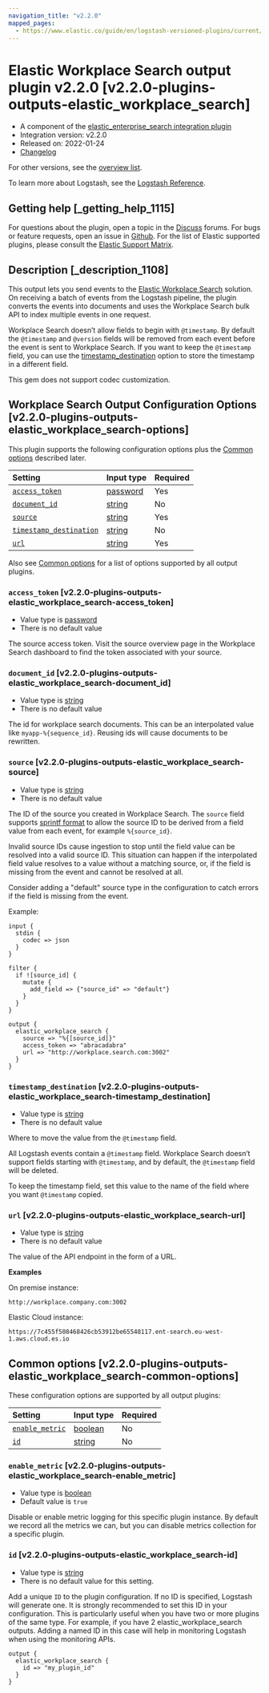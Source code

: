 ```yaml
---
navigation_title: "v2.2.0"
mapped_pages:
  - https://www.elastic.co/guide/en/logstash-versioned-plugins/current/v2.2.0-plugins-outputs-elastic_workplace_search.html
---
```


# Elastic Workplace Search output plugin v2.2.0 [v2.2.0-plugins-outputs-elastic_workplace_search]

* A component of the [elastic\_enterprise\_search integration plugin](integration-elastic_enterprise_search-index.md)
* Integration version: v2.2.0
* Released on: 2022-01-24
* [Changelog](https://github.com/logstash-plugins/logstash-integration-elastic_enterprise_search/blob/v2.2.0/CHANGELOG.md)

For other versions, see the [overview list](output-elastic_workplace_search-index.md).

To learn more about Logstash, see the [Logstash Reference](https://www.elastic.co/guide/en/logstash/current/index.html).

## Getting help [_getting_help_1115]

For questions about the plugin, open a topic in the [Discuss](http://discuss.elastic.co) forums. For bugs or feature requests, open an issue in [Github](https://github.com/logstash-plugins/logstash-integration-elastic_enterprise_search). For the list of Elastic supported plugins, please consult the [Elastic Support Matrix](https://www.elastic.co/support/matrix#matrix_logstash_plugins).

## Description [_description_1108]

This output lets you send events to the [Elastic Workplace Search](https://www.elastic.co/workplace-search) solution. On receiving a batch of events from the Logstash pipeline, the plugin converts the events into documents and uses the Workplace Search bulk API to index multiple events in one request.

Workplace Search doesn’t allow fields to begin with `@timestamp`. By default the `@timestamp` and `@version` fields will be removed from each event before the event is sent to Workplace Search. If you want to keep the `@timestamp` field, you can use the [timestamp\_destination](v2-2-0-plugins-outputs-elastic_workplace_search.md#v2.2.0-plugins-outputs-elastic_workplace_search-timestamp_destination) option to store the timestamp in a different field.

This gem does not support codec customization.

## Workplace Search Output Configuration Options [v2.2.0-plugins-outputs-elastic_workplace_search-options]

This plugin supports the following configuration options plus the [Common options](v2-2-0-plugins-outputs-elastic_workplace_search.md#v2.2.0-plugins-outputs-elastic_workplace_search-common-options) described later.

| Setting | Input type | Required |
| :- | :- | :- |
| [`access_token`](v2-2-0-plugins-outputs-elastic_workplace_search.md#v2.2.0-plugins-outputs-elastic_workplace_search-access_token) | [password](/lsr/value-types.md#password) | Yes |
| [`document_id`](v2-2-0-plugins-outputs-elastic_workplace_search.md#v2.2.0-plugins-outputs-elastic_workplace_search-document_id) | [string](/lsr/value-types.md#string) | No |
| [`source`](v2-2-0-plugins-outputs-elastic_workplace_search.md#v2.2.0-plugins-outputs-elastic_workplace_search-source) | [string](/lsr/value-types.md#string) | Yes |
| [`timestamp_destination`](v2-2-0-plugins-outputs-elastic_workplace_search.md#v2.2.0-plugins-outputs-elastic_workplace_search-timestamp_destination) | [string](/lsr/value-types.md#string) | No |
| [`url`](v2-2-0-plugins-outputs-elastic_workplace_search.md#v2.2.0-plugins-outputs-elastic_workplace_search-url) | [string](/lsr/value-types.md#string) | Yes |

Also see [Common options](v2-2-0-plugins-outputs-elastic_workplace_search.md#v2.2.0-plugins-outputs-elastic_workplace_search-common-options) for a list of options supported by all output plugins.

### `access_token` [v2.2.0-plugins-outputs-elastic_workplace_search-access_token]

* Value type is [password](/lsr/value-types.md#password)
* There is no default value

The source access token. Visit the source overview page in the Workplace Search dashboard to find the token associated with your source.

### `document_id` [v2.2.0-plugins-outputs-elastic_workplace_search-document_id]

* Value type is [string](/lsr/value-types.md#string)
* There is no default value

The id for workplace search documents. This can be an interpolated value like `myapp-%{sequence_id}`. Reusing ids will cause documents to be rewritten.

### `source` [v2.2.0-plugins-outputs-elastic_workplace_search-source]

* Value type is [string](/lsr/value-types.md#string)
* There is no default value

The ID of the source you created in Workplace Search. The `source` field supports [sprintf format](https://www.elastic.co/guide/en/logstash/current/event-dependent-configuration.html#sprintf) to allow the source ID to be derived from a field value from each event, for example `%{source_id}`.

Invalid source IDs cause ingestion to stop until the field value can be resolved into a valid source ID. This situation can happen if the interpolated field value resolves to a value without a matching source, or, if the field is missing from the event and cannot be resolved at all.

Consider adding a "default" source type in the configuration to catch errors if the field is missing from the event.

Example:

```
input {
  stdin {
    codec => json
  }
}

filter {
  if ![source_id] {
    mutate {
      add_field => {"source_id" => "default"}
    }
  }
}

output {
  elastic_workplace_search {
    source => "%{[source_id]}"
    access_token => "abracadabra"
    url => "http://workplace.search.com:3002"
  }
}
```

### `timestamp_destination` [v2.2.0-plugins-outputs-elastic_workplace_search-timestamp_destination]

* Value type is [string](/lsr/value-types.md#string)
* There is no default value

Where to move the value from the `@timestamp` field.

All Logstash events contain a `@timestamp` field. Workplace Search doesn’t support fields starting with `@timestamp`, and by default, the `@timestamp` field will be deleted.

To keep the timestamp field, set this value to the name of the field where you want `@timestamp` copied.

### `url` [v2.2.0-plugins-outputs-elastic_workplace_search-url]

* Value type is [string](/lsr/value-types.md#string)
* There is no default value

The value of the API endpoint in the form of a URL.

**Examples**

On premise instance:

`http://workplace.company.com:3002`

Elastic Cloud instance:

`https://7c455f508468426cb53912be65548117.ent-search.eu-west-1.aws.cloud.es.io`

## Common options [v2.2.0-plugins-outputs-elastic_workplace_search-common-options]

These configuration options are supported by all output plugins:

| Setting | Input type | Required |
| :- | :- | :- |
| [`enable_metric`](v2-2-0-plugins-outputs-elastic_workplace_search.md#v2.2.0-plugins-outputs-elastic_workplace_search-enable_metric) | [boolean](/lsr/value-types.md#boolean) | No |
| [`id`](v2-2-0-plugins-outputs-elastic_workplace_search.md#v2.2.0-plugins-outputs-elastic_workplace_search-id) | [string](/lsr/value-types.md#string) | No |

### `enable_metric` [v2.2.0-plugins-outputs-elastic_workplace_search-enable_metric]

* Value type is [boolean](/lsr/value-types.md#boolean)
* Default value is `true`

Disable or enable metric logging for this specific plugin instance. By default we record all the metrics we can, but you can disable metrics collection for a specific plugin.

### `id` [v2.2.0-plugins-outputs-elastic_workplace_search-id]

* Value type is [string](/lsr/value-types.md#string)
* There is no default value for this setting.

Add a unique `ID` to the plugin configuration. If no ID is specified, Logstash will generate one. It is strongly recommended to set this ID in your configuration. This is particularly useful when you have two or more plugins of the same type. For example, if you have 2 elastic\_workplace\_search outputs. Adding a named ID in this case will help in monitoring Logstash when using the monitoring APIs.

```
output {
  elastic_workplace_search {
    id => "my_plugin_id"
  }
}
```
